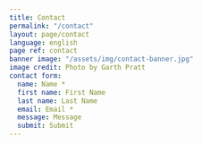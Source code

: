 ```yaml
---
title: Contact
permalink: "/contact"
layout: page/contact
language: english
page ref: contact
banner image: "/assets/img/contact-banner.jpg"
image credit: Photo by Garth Pratt
contact form:
  name: Name *
  first name: First Name
  last name: Last Name
  email: Email *
  message: Message
  submit: Submit
---
```

